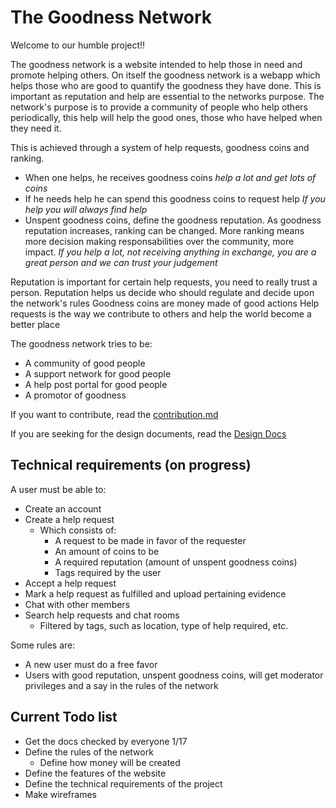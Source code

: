 # The Goodness Network

Welcome to our humble project!!

The goodness network is a website intended to help those in need and promote helping others. On itself the goodness network is a webapp which helps those who are good to quantify the goodness they have done. This is important as reputation and help are essential to the networks purpose. The network's purpose is to provide a community of people who help others periodically, this help will help the good ones, those who have helped when they need it.

This is achieved through a system of help requests, goodness coins and ranking.
- When one helps, he receives goodness coins
  *help a lot and get lots of coins*
- If he needs help he can spend this goodness coins to request help
  *If you help you will always find help*
- Unspent goodness coins, define the goodness reputation. As goodness reputation increases, ranking can be changed. More ranking means more decision making responsabilities over the community, more impact.
  *If you help a lot, not receiving anything in exchange, you are a great person and we can trust your judgement*

Reputation is important for certain help requests, you need to really trust a person.
Reputation helps us decide who should regulate and decide upon the network's rules
Goodness coins are money made of good actions
Help requests is the way we contribute to others and help the world become a better place 

The goodness network tries to be:
- A community of good people
- A support network for good people
- A help post portal for good people
- A promotor of goodness

If you want to contribute, read the [contribution.md](contribution.md)

If you are seeking for the design documents, read the [Design Docs](design/design.md)

## Technical requirements (on progress)

A user must be able to:
- Create an account
- Create a help request
  - Which consists of:
    - A request to be made in favor of the requester 
    - An amount of coins to be 
    - A required reputation (amount of unspent goodness coins)
    - Tags required by the user
- Accept a help request
- Mark a help request as fulfilled and upload pertaining evidence
- Chat with other members
- Search help requests and chat rooms
  - Filtered by tags, such as location, type of help required, etc.

Some rules are:
- A new user must do a free favor
- Users with good reputation, unspent goodness coins, will get moderator privileges and a say in the rules of the network

## Current Todo list
- Get the docs checked by everyone 1/17
- Define the rules of the network
  - Define how money will be created
- Define the features of the website
- Define the technical requirements of the project
- Make wireframes
